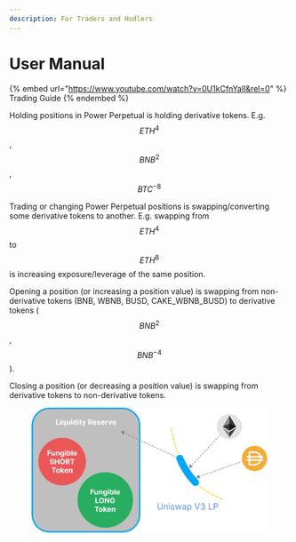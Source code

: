 ```yaml
---
description: For Traders and Hodlers
---
```


# User Manual

{% embed url="https://www.youtube.com/watch?v=0U1kCfnYalI&rel=0" %}
Trading Guide
{% endembed %}

Holding positions in Power Perpetual is holding derivative tokens. E.g. $${ETH}^4$$, $${BNB}^2$$, $${BTC}^{-8}$$

Trading or changing Power Perpetual positions is swapping/converting some derivative tokens to another. E.g. swapping from $${ETH}^4$$ to $${ETH}^8$$ is increasing exposure/leverage of the same position.

Opening a position (or increasing a position value) is swapping from non-derivative tokens (BNB, WBNB, BUSD, CAKE\_WBNB\_BUSD) to derivative tokens ($${BNB}^2$$, $${BNB}^{-4}$$).

Closing a position (or decreasing a position value) is swapping from derivative tokens to non-derivative tokens.

<figure><img src=".gitbook/assets/image (1).png" alt=""><figcaption></figcaption></figure>
